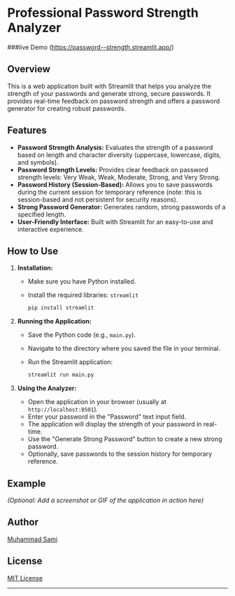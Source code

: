 # Professional Password Strength Analyzer
###live Demo (https://password--strength.streamlit.app/)
## Overview

This is a web application built with Streamlit that helps you analyze the strength of your passwords and generate strong, secure passwords. It provides real-time feedback on password strength and offers a password generator for creating robust passwords.

## Features

- **Password Strength Analysis:** Evaluates the strength of a password based on length and character diversity (uppercase, lowercase, digits, and symbols).
- **Password Strength Levels:** Provides clear feedback on password strength levels: Very Weak, Weak, Moderate, Strong, and Very Strong.
- **Password History (Session-Based):** Allows you to save passwords during the current session for temporary reference (note: this is session-based and not persistent for security reasons).
- **Strong Password Generator:** Generates random, strong passwords of a specified length.
- **User-Friendly Interface:** Built with Streamlit for an easy-to-use and interactive experience.

## How to Use

1. **Installation:**
   - Make sure you have Python installed.
   - Install the required libraries: `streamlit`

     ```bash
     pip install streamlit
     ```

2. **Running the Application:**
   - Save the Python code (e.g., `main.py`).
   - Navigate to the directory where you saved the file in your terminal.
   - Run the Streamlit application:

     ```bash
     streamlit run main.py
     ```

3. **Using the Analyzer:**
   - Open the application in your browser (usually at `http://localhost:8501`).
   - Enter your password in the "Password" text input field.
   - The application will display the strength of your password in real-time.
   - Use the "Generate Strong Password" button to create a new strong password.
   - Optionally, save passwords to the session history for temporary reference.

## Example

*(Optional: Add a screenshot or GIF of the application in action here)*

## Author

[Muhammad Sami](https://www.linkedin.com/in/muhammad-sami-3aa6102b8/)

## License

[MIT License](LICENSE)

---



